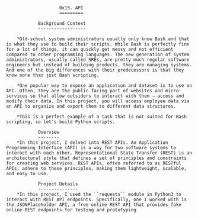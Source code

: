                         0x15. API
                        =========

                Background Context
                ------------------

        *Old-school system administrators usually only know Bash and that is what they use to build their scripts. While Bash is perfectly fine for a lot of things, it can quickly get messy and not efficient compared to other programming languages. The new generation of system administrators, usually called SREs, are pretty much regular software engineers but instead of building products, they are managing systems. And one of the big differences with their predecessors is that they know more than just Bash scripting.

        *One popular way to expose an application and dataset is to use an API. Often, they are the public facing part of websites and micro-services so that allow outsiders to interact with them – access and modify their data. In this project, you will access employee data via an API to organize and export them to different data structures.

        *This is a perfect example of a task that is not suited for Bash scripting, so let’s build Python scripts.

                Overview
                --------
        *In this project, I delved into REST APIs. An Application Programming Interface (API) is a way for two software systems to interact with each other. Representational State Transfer (REST) is an architectural style that defines a set of principles and constraints for creating web services. REST APIs, often referred to as RESTful APIs, adhere to these principles, making them lightweight, scalable, and easy to use.

                Project Details
                ---------------
        *In this project, I used the ``requests`` module in Python3 to interact with REST API endpoints. Specifically, one I worked with is the JSONPlaceholder API, a free online REST API that provides fake online REST endpoints for testing and prototyping
